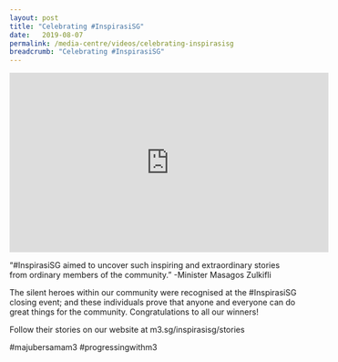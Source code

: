 ```yaml
---
layout: post
title: "Celebrating #InspirasiSG"
date:   2019-08-07
permalink: /media-centre/videos/celebrating-inspirasisg
breadcrumb: "Celebrating #InspirasiSG"
---
```


<div class="bp-youtube">
 <iframe width="560" height="315" src="https://www.youtube.com/embed/DX-ZSPZsRKk" frameborder="0" allow="accelerometer; autoplay; encrypted-media; gyroscope; picture-in-picture" allowfullscreen></iframe>
 </div>

“#InspirasiSG aimed to uncover such inspiring and extraordinary stories from ordinary members of the community.” -Minister Masagos Zulkifli

The silent heroes within our community were recognised at the #InspirasiSG closing event; and these individuals prove that anyone and everyone can do great things for the community. Congratulations to all our winners!

Follow their stories on our website at m3.sg/inspirasisg/stories

#majubersamam3 #progressingwithm3
